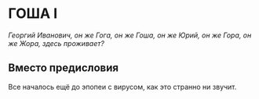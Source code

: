 # ГОША I
*Георгий Иванович, он же Гога, он же Гоша, он же Юрий, он же Гора, он же Жора, здесь проживает?*

## Вместо предисловия

Все началось ещё до эпопеи с вирусом, как это странно ни звучит.

